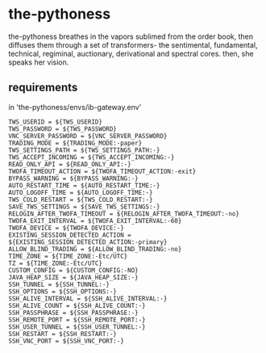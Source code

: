 # the-pythoness
the-pythoness breathes in the vapors sublimed from the order book, then diffuses them through a set of transformers- the sentimental, fundamental, technical, regiminal, auctionary, derivational and spectral cores. then, she speaks her vision.

## requirements

in 'the-pythoness/envs/ib-gateway.env'

``` shell
TWS_USERID = ${TWS_USERID}
TWS_PASSWORD = ${TWS_PASSWORD}
VNC_SERVER_PASSWORD = ${VNC_SERVER_PASSWORD}
TRADING_MODE = ${TRADING_MODE:-paper}
TWS_SETTINGS_PATH = ${TWS_SETTINGS_PATH:-}
TWS_ACCEPT_INCOMING = ${TWS_ACCEPT_INCOMING:-}
READ_ONLY_API = ${READ_ONLY_API:-}
TWOFA_TIMEOUT_ACTION = ${TWOFA_TIMEOUT_ACTION:-exit}
BYPASS_WARNING = ${BYPASS_WARNING:-}
AUTO_RESTART_TIME = ${AUTO_RESTART_TIME:-}
AUTO_LOGOFF_TIME = ${AUTO_LOGOFF_TIME:-}
TWS_COLD_RESTART = ${TWS_COLD_RESTART:-}
SAVE_TWS_SETTINGS = ${SAVE_TWS_SETTINGS:-}
RELOGIN_AFTER_TWOFA_TIMEOUT = ${RELOGIN_AFTER_TWOFA_TIMEOUT:-no}
TWOFA_EXIT_INTERVAL = ${TWOFA_EXIT_INTERVAL:-60}
TWOFA_DEVICE = ${TWOFA_DEVICE:-}
EXISTING_SESSION_DETECTED_ACTION = ${EXISTING_SESSION_DETECTED_ACTION:-primary}
ALLOW_BLIND_TRADING = ${ALLOW_BLIND_TRADING:-no}
TIME_ZONE = ${TIME_ZONE:-Etc/UTC}
TZ = ${TIME_ZONE:-Etc/UTC}
CUSTOM_CONFIG = ${CUSTOM_CONFIG:-NO}
JAVA_HEAP_SIZE = ${JAVA_HEAP_SIZE:-}
SSH_TUNNEL = ${SSH_TUNNEL:-}
SSH_OPTIONS = ${SSH_OPTIONS:-}
SSH_ALIVE_INTERVAL = ${SSH_ALIVE_INTERVAL:-}
SSH_ALIVE_COUNT = ${SSH_ALIVE_COUNT:-}
SSH_PASSPHRASE = ${SSH_PASSPHRASE:-}
SSH_REMOTE_PORT = ${SSH_REMOTE_PORT:-}
SSH_USER_TUNNEL = ${SSH_USER_TUNNEL:-}
SSH_RESTART = ${SSH_RESTART:-}
SSH_VNC_PORT = ${SSH_VNC_PORT:-}
```